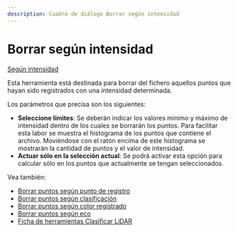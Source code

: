 ```yaml
---
description: Cuadro de diálogo Borrar según intensidad
---
```


# Borrar según intensidad

[Según intensidad](./)

Esta herramienta está destinada para borrar del fichero aquellos puntos que hayan sido registrados con una intensidad determinada.

Los parámetros que precisa son los siguientes:

* **Seleccione límites**: Se deberán indicar los valores mínimo y máximo de intensidad dentro de los cuales se borrarán los puntos. Para facilitar esta labor se muestra el histograma de los puntos que contiene el archivo. Moviéndose con el ratón encima de este histograma se mostrarán la cantidad de puntos y el valor de intensidad.
* **Actuar sólo en la selección actual**: Se podrá activar esta opción para calcular sólo en los puntos que actualmente se tengan seleccionados.

Vea también:

* [Borrar puntos según punto de registro](../untitled-320/untitled-32.md)
* [Borrar puntos según clasificación](../untitled-316/untitled-28.md)
* [Borrar puntos según color registrado](../untitled-317/untitled-29.md)
* [Borrar puntos según eco](../untitled-318/untitled-30.md)
* [Ficha de herramientas Clasificar LiDAR](../../fichas-de-herramientas/untitled-245.md)

